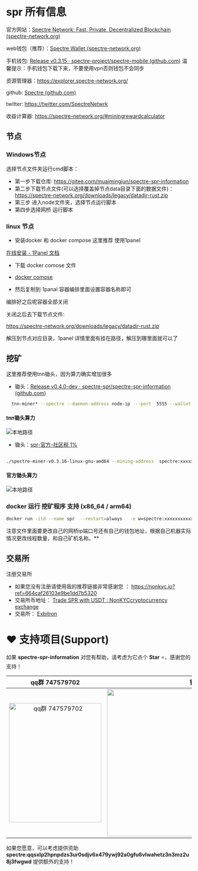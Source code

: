 # spr 所有信息

官方网站：[Spectre Network: Fast, Private, Decentralized Blockchain (spectre-network.org)](https://spectre-network.org/)

web钱包（推荐）：[Spectre Wallet (spectre-network.org)](https://wallet.spectre-network.org/)

手机钱包: [Release v0.3.15 · spectre-project/spectre-mobile (github.com)](https://github.com/spectre-project/spectre-mobile/releases)  温馨提示：手机钱包下载下来，不要使用vpn否则钱包不会同步

资源管理器：https://explorer.spectre-network.org/

github: [Spectre (github.com)](https://github.com/spectre-project)

twitter: https://twitter.com/SpectreNetwrk

收益计算器: https://spectre-network.org/#miningrewardcalculator

## 节点

### Windows节点

选择节点文件夹运行cmd脚本：

* 第一步下载仓库: https://gitee.com/muaimingjun/spectre-spr-information
* 第二步下载节点文件(可以选择覆盖掉节点data目录下面的数据文件)：https://spectre-network.org/downloads/legacy/datadir-rust.zip
* 第三步 进入node文件夹，选择节点运行脚本
* 第四步选择网桥 运行脚本

### linux 节点

*  安装docker 和 docker compose 这里推荐 使用1panel

  [在线安装 - 1Panel 文档](https://1panel.cn/docs/installation/online_installation/)

* 下载 docker comose 文件

* [docker comose](./dockers/docker-compose-bridge.yml)

* 然后复制到 1panal 容器编排里面设置容器名称即可

编排好之后呢容器全部关闭

关闭之后去下载节点文件: 

https://spectre-network.org/downloads/legacy/datadir-rust.zip

解压到节点对应目录，1panel 详情里面有挂在路径，解压到哪里面就可以了



## 挖矿

这里推荐使用tnn锄头，因为算力确实增加很多

- 锄头：[Release v0.4.0-dev · spectre-spr/spectre-spr-information (github.com)](https://github.com/spectre-spr/spectre-spr-information/releases/tag/v0.4.0-dev)
```bash
  tnn-miner* --spectre --daemon-address node-ip  --port  5555 --wallet spectre:qxxxxxxxxxg --threads 10 --worker-name 矿工名称
```
#### tnn锄头算力

![本地路径](img/F18BE05112CD3183E527B50D6C2CCBE3.png)


- 锄头：[spr-官方-社区税 1%](https://github.com/spectre-project/spectre-miner/releases/tag/v0.3.16)

```bash
  
./spectre-miner-v0.3.16-linux-gnu-amd64 --mining-address  spectre:xxxxxxx  -s x.x.x.x -p xxxx

```
#### 官方锄头算力
![本地路径](img/4A9F4A66B14A1561F5AB9C3D45633C97.png)

  

### docker  运行 挖矿程序 支持 (x86_64 /  arm64)

```bash
docker run -itd --name spr  --restart=always   -e w=spectre:xxxxxxxxxxxxxxxxxxxxxxxx  -e s=192.168.2.3 -e p=5555 -e t=30 -e name=02 itgpt/tnn-miner:latest
```



注意文件里面要更改自己的网桥ip端口号还有自己的钱包地址，根据自己机器实际情况更改线程数量，和自己矿机名称。**

## 交易所

注册交易所

* 如果您没有注册请使用我的推荐链接非常感谢您 ： https://nonkyc.io?ref=664caf26103e9be1dd7b5320  
* 交易所币地址： [Trade SPR with USDT : NonKYCcryptocurrency exchange](https://nonkyc.io/market/SPR_USDT)
* 交易所： [Exbitron](https://exbitron.com/trade?market=SPR-USDT)






# ♥️ 支持项目\(Support\)

<p>如果 <b>spectre-spr-information</b> 对您有帮助，请考虑为它点个 <b>Star</b> ⭐，感谢您的支持！</p>
<table>
<thead>
<tr>
<th align="center">qq群 747579702 </th>
<th align="center">钱包</th>
</tr>
</thead>
<tbody><tr>
<td align="center"><img src="./img/qq.jpg" alt="qq群 747579702" height="324" width="250"></td>

<td align="center"><img src="./img/dashang.png" alt="钱包" height="400" width="480"></td>
</tr>
</tbody>
</table>
<p>如果您愿意，可以考虑提供资助 <b>spectre:qqsxlp2hpnpdzs3ur0sdjv6x479ywj92a0gfu6vlwahetz3n3mz2u8j3fwgwd</b> 提供额外的支持！</p>

